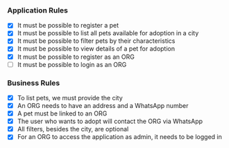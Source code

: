 ### Application Rules

- [x] It must be possible to register a pet
- [x] It must be possible to list all pets available for adoption in a city
- [x] It must be possible to filter pets by their characteristics
- [x] It must be possible to view details of a pet for adoption
- [x] It must be possible to register as an ORG
- [ ] It must be possible to login as an ORG

### Business Rules

- [x] To list pets, we must provide the city
- [x] An ORG needs to have an address and a WhatsApp number
- [x] A pet must be linked to an ORG
- [x] The user who wants to adopt will contact the ORG via WhatsApp
- [x] All filters, besides the city, are optional
- [x] For an ORG to access the application as admin, it needs to be logged in